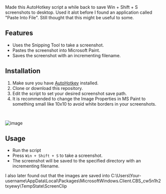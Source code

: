 Made this AutoHotkey script a while back to save Win + Shift + S screenshots to desktop. Used it alot before I found an application called "Paste Into File". Still thought that this might be useful to some.

## Features

- Uses the Snipping Tool to take a screenshot.
- Pastes the screenshot into Microsoft Paint.
- Saves the screenshot with an incrementing filename.

## Installation

1. Make sure you have [AutoHotkey](https://www.autohotkey.com/) installed.
2. Clone or download this repository.
3. Edit the script to set your desired screenshot save path.
4. It is recommended to change the Image Properties in MS Paint to something small like 10x10 to avoid white borders in your screenshots.

<br>

![image](https://github.com/J8rgen/SaveScreenshot/assets/92487999/abe732a1-4f66-4269-8efa-9f7a1109ca35)

## Usage

- Run the script
- Press `Win + Shift + S` to take a screenshot.
- The screenshot will be saved to the specified directory with an incrementing filename.


I also later found out that the images are saved into C:\Users\Your-username\AppData\Local\Packages\MicrosoftWindows.Client.CBS_cw5n1h2txyewy\TempState\ScreenClip 


